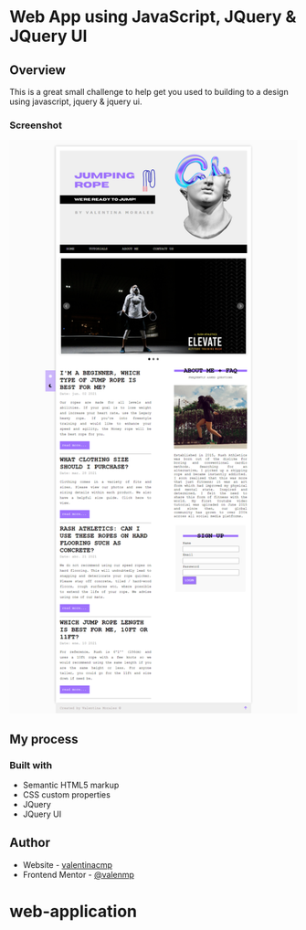 # Web App using JavaScript, JQuery & JQuery UI
## Overview

This is a great small challenge to help get you used to building to a design using javascript, jquery & jquery ui.

### Screenshot

![](./img/screenshot.png)

## My process
### Built with

- Semantic HTML5 markup
- CSS custom properties
- JQuery
- JQuery UI

## Author

- Website - [valentinacmp](https://github.com/valentinacmp)
- Frontend Mentor - [@valenmp](https://www.frontendmentor.io/profile/valenmp)
# web-application
